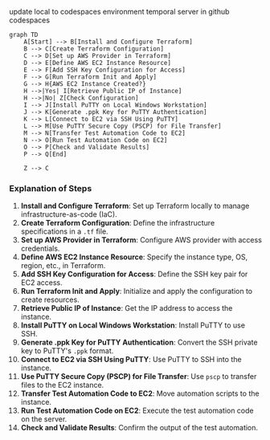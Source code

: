 update local to codespaces environment temporal server in github codespaces

```mermaid
graph TD
    A[Start] --> B[Install and Configure Terraform]
    B --> C[Create Terraform Configuration]
    C --> D[Set up AWS Provider in Terraform]
    D --> E[Define AWS EC2 Instance Resource]
    E --> F[Add SSH Key Configuration for Access]
    F --> G[Run Terraform Init and Apply]
    G --> H{AWS EC2 Instance Created?}
    H -->|Yes| I[Retrieve Public IP of Instance]
    H -->|No| Z[Check Configuration]
    I --> J[Install PuTTY on Local Windows Workstation]
    J --> K[Generate .ppk Key for PuTTY Authentication]
    K --> L[Connect to EC2 via SSH Using PuTTY]
    L --> M[Use PuTTY Secure Copy (PSCP) for File Transfer]
    M --> N[Transfer Test Automation Code to EC2]
    N --> O[Run Test Automation Code on EC2]
    O --> P[Check and Validate Results]
    P --> Q[End]

    Z --> C
```

### Explanation of Steps

1. **Install and Configure Terraform**: Set up Terraform locally to manage infrastructure-as-code (IaC).
2. **Create Terraform Configuration**: Define the infrastructure specifications in a `.tf` file.
3. **Set up AWS Provider in Terraform**: Configure AWS provider with access credentials.
4. **Define AWS EC2 Instance Resource**: Specify the instance type, OS, region, etc., in Terraform.
5. **Add SSH Key Configuration for Access**: Define the SSH key pair for EC2 access.
6. **Run Terraform Init and Apply**: Initialize and apply the configuration to create resources.
7. **Retrieve Public IP of Instance**: Get the IP address to access the instance.
8. **Install PuTTY on Local Windows Workstation**: Install PuTTY to use SSH.
9. **Generate .ppk Key for PuTTY Authentication**: Convert the SSH private key to PuTTY's `.ppk` format.
10. **Connect to EC2 via SSH Using PuTTY**: Use PuTTY to SSH into the instance.
11. **Use PuTTY Secure Copy (PSCP) for File Transfer**: Use `pscp` to transfer files to the EC2 instance.
12. **Transfer Test Automation Code to EC2**: Move automation scripts to the instance.
13. **Run Test Automation Code on EC2**: Execute the test automation code on the server.
14. **Check and Validate Results**: Confirm the output of the test automation.
